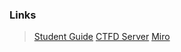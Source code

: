 ### Links

> [Student Guide](https://net.cybbh.io/public/networking/latest/index.html)
> [CTFD Server](http://networking-ctfd-1.server.vta:8000/resources)
> [Miro](https://miro.com/app/board/o9J_klSqCSY=/)


